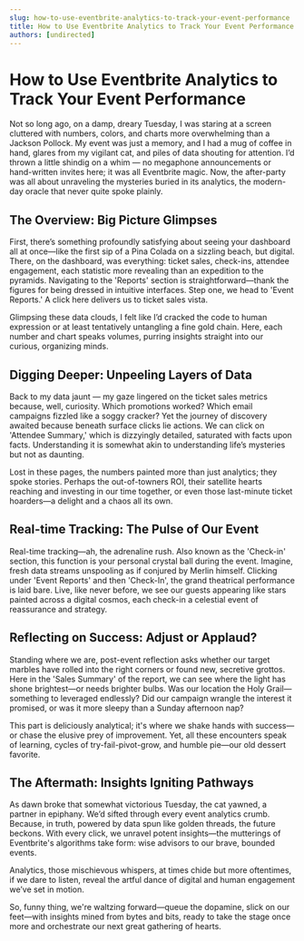 ```yaml
---
slug: how-to-use-eventbrite-analytics-to-track-your-event-performance
title: How to Use Eventbrite Analytics to Track Your Event Performance
authors: [undirected]
---
```


# How to Use Eventbrite Analytics to Track Your Event Performance

Not so long ago, on a damp, dreary Tuesday, I was staring at a screen cluttered with numbers, colors, and charts more overwhelming than a Jackson Pollock. My event was just a memory, and I had a mug of coffee in hand, glares from my vigilant cat, and piles of data shouting for attention. I’d thrown a little shindig on a whim — no megaphone announcements or hand-written invites here; it was all Eventbrite magic. Now, the after-party was all about unraveling the mysteries buried in its analytics, the modern-day oracle that never quite spoke plainly.

## The Overview: Big Picture Glimpses

First, there’s something profoundly satisfying about seeing your dashboard all at once—like the first sip of a Pina Colada on a sizzling beach, but digital. There, on the dashboard, was everything: ticket sales, check-ins, attendee engagement, each statistic more revealing than an expedition to the pyramids. Navigating to the 'Reports' section is straightforward—thank the figures for being dressed in intuitive interfaces. Step one, we head to 'Event Reports.' A click here delivers us to ticket sales vista.

Glimpsing these data clouds, I felt like I’d cracked the code to human expression or at least tentatively untangling a fine gold chain. Here, each number and chart speaks volumes, purring insights straight into our curious, organizing minds.

## Digging Deeper: Unpeeling Layers of Data

Back to my data jaunt — my gaze lingered on the ticket sales metrics because, well, curiosity. Which promotions worked? Which email campaigns fizzled like a soggy cracker? Yet the journey of discovery awaited because beneath surface clicks lie actions. We can click on 'Attendee Summary,' which is dizzyingly detailed, saturated with facts upon facts. Understanding it is somewhat akin to understanding life’s mysteries but not as daunting.

Lost in these pages, the numbers painted more than just analytics; they spoke stories. Perhaps the out-of-towners ROI, their satellite hearts reaching and investing in our time together, or even those last-minute ticket hoarders—a delight and a chaos all its own.

## Real-time Tracking: The Pulse of Our Event

Real-time tracking—ah, the adrenaline rush. Also known as the 'Check-in' section, this function is your personal crystal ball during the event. Imagine, fresh data streams unspooling as if conjured by Merlin himself. Clicking under 'Event Reports' and then 'Check-In', the grand theatrical performance is laid bare. Live, like never before, we see our guests appearing like stars painted across a digital cosmos, each check-in a celestial event of reassurance and strategy.

## Reflecting on Success: Adjust or Applaud?

Standing where we are, post-event reflection asks whether our target marbles have rolled into the right corners or found new, secretive grottos. Here in the 'Sales Summary' of the report, we can see where the light has shone brightest—or needs brighter bulbs. Was our location the Holy Grail—something to leveraged endlessly? Did our campaign wrangle the interest it promised, or was it more sleepy than a Sunday afternoon nap?

This part is deliciously analytical; it's where we shake hands with success—or chase the elusive prey of improvement. Yet, all these encounters speak of learning, cycles of try-fail-pivot-grow, and humble pie—our old dessert favorite.

## The Aftermath: Insights Igniting Pathways

As dawn broke that somewhat victorious Tuesday, the cat yawned, a partner in epiphany. We’d sifted through every event analytics crumb. Because, in truth, powered by data spun like golden threads, the future beckons. With every click, we unravel potent insights—the mutterings of Eventbrite's algorithms take form: wise advisors to our brave, bounded events.

Analytics, those mischievous whispers, at times chide but more oftentimes, if we dare to listen, reveal the artful dance of digital and human engagement we’ve set in motion.

So, funny thing, we're waltzing forward—queue the dopamine, slick on our feet—with insights mined from bytes and bits, ready to take the stage once more and orchestrate our next great gathering of hearts.